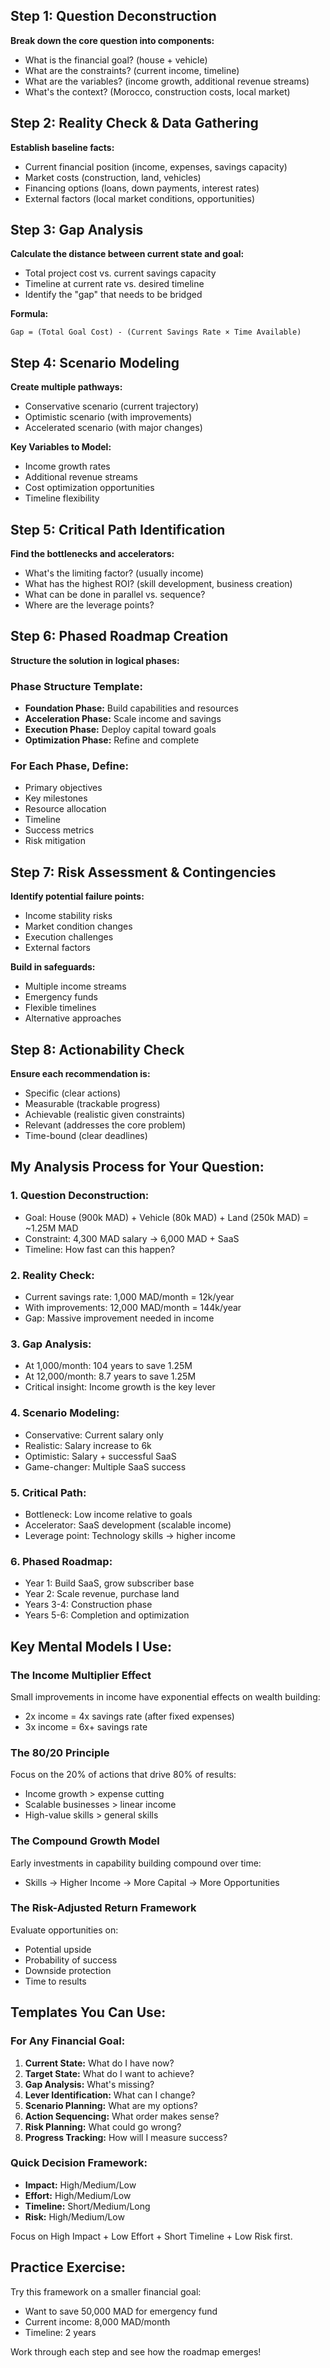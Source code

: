 ## Step 1: Question Deconstruction
**Break down the core question into components:**
- What is the financial goal? (house + vehicle)
- What are the constraints? (current income, timeline)
- What are the variables? (income growth, additional revenue streams)
- What's the context? (Morocco, construction costs, local market)

## Step 2: Reality Check & Data Gathering
**Establish baseline facts:**
- Current financial position (income, expenses, savings capacity)
- Market costs (construction, land, vehicles)
- Financing options (loans, down payments, interest rates)
- External factors (local market conditions, opportunities)

## Step 3: Gap Analysis
**Calculate the distance between current state and goal:**
- Total project cost vs. current savings capacity
- Timeline at current rate vs. desired timeline
- Identify the "gap" that needs to be bridged

**Formula:** 
```
Gap = (Total Goal Cost) - (Current Savings Rate × Time Available)
```

## Step 4: Scenario Modeling
**Create multiple pathways:**
- Conservative scenario (current trajectory)
- Optimistic scenario (with improvements)
- Accelerated scenario (with major changes)

**Key Variables to Model:**
- Income growth rates
- Additional revenue streams
- Cost optimization opportunities
- Timeline flexibility

## Step 5: Critical Path Identification
**Find the bottlenecks and accelerators:**
- What's the limiting factor? (usually income)
- What has the highest ROI? (skill development, business creation)
- What can be done in parallel vs. sequence?
- Where are the leverage points?

## Step 6: Phased Roadmap Creation
**Structure the solution in logical phases:**

### Phase Structure Template:
- **Foundation Phase:** Build capabilities and resources
- **Acceleration Phase:** Scale income and savings
- **Execution Phase:** Deploy capital toward goals
- **Optimization Phase:** Refine and complete

### For Each Phase, Define:
- Primary objectives
- Key milestones
- Resource allocation
- Timeline
- Success metrics
- Risk mitigation

## Step 7: Risk Assessment & Contingencies
**Identify potential failure points:**
- Income stability risks
- Market condition changes
- Execution challenges
- External factors

**Build in safeguards:**
- Multiple income streams
- Emergency funds
- Flexible timelines
- Alternative approaches

## Step 8: Actionability Check
**Ensure each recommendation is:**
- Specific (clear actions)
- Measurable (trackable progress)
- Achievable (realistic given constraints)
- Relevant (addresses the core problem)
- Time-bound (clear deadlines)

## My Analysis Process for Your Question:

### 1. Question Deconstruction:
- Goal: House (900k MAD) + Vehicle (80k MAD) + Land (250k MAD) = ~1.25M MAD
- Constraint: 4,300 MAD salary → 6,000 MAD + SaaS
- Timeline: How fast can this happen?

### 2. Reality Check:
- Current savings rate: 1,000 MAD/month = 12k/year
- With improvements: 12,000 MAD/month = 144k/year
- Gap: Massive improvement needed in income

### 3. Gap Analysis:
- At 1,000/month: 104 years to save 1.25M
- At 12,000/month: 8.7 years to save 1.25M
- Critical insight: Income growth is the key lever

### 4. Scenario Modeling:
- Conservative: Current salary only
- Realistic: Salary increase to 6k
- Optimistic: Salary + successful SaaS
- Game-changer: Multiple SaaS success

### 5. Critical Path:
- Bottleneck: Low income relative to goals
- Accelerator: SaaS development (scalable income)
- Leverage point: Technology skills → higher income

### 6. Phased Roadmap:
- Year 1: Build SaaS, grow subscriber base
- Year 2: Scale revenue, purchase land
- Years 3-4: Construction phase
- Years 5-6: Completion and optimization

## Key Mental Models I Use:

### The Income Multiplier Effect
Small improvements in income have exponential effects on wealth building:
- 2x income = 4x savings rate (after fixed expenses)
- 3x income = 6x+ savings rate

### The 80/20 Principle
Focus on the 20% of actions that drive 80% of results:
- Income growth > expense cutting
- Scalable businesses > linear income
- High-value skills > general skills

### The Compound Growth Model
Early investments in capability building compound over time:
- Skills → Higher Income → More Capital → More Opportunities

### The Risk-Adjusted Return Framework
Evaluate opportunities on:
- Potential upside
- Probability of success
- Downside protection
- Time to results

## Templates You Can Use:

### For Any Financial Goal:
1. **Current State:** What do I have now?
2. **Target State:** What do I want to achieve?
3. **Gap Analysis:** What's missing?
4. **Lever Identification:** What can I change?
5. **Scenario Planning:** What are my options?
6. **Action Sequencing:** What order makes sense?
7. **Risk Planning:** What could go wrong?
8. **Progress Tracking:** How will I measure success?

### Quick Decision Framework:
- **Impact:** High/Medium/Low
- **Effort:** High/Medium/Low
- **Timeline:** Short/Medium/Long
- **Risk:** High/Medium/Low

Focus on High Impact + Low Effort + Short Timeline + Low Risk first.

## Practice Exercise:
Try this framework on a smaller financial goal:
- Want to save 50,000 MAD for emergency fund
- Current income: 8,000 MAD/month
- Timeline: 2 years

Work through each step and see how the roadmap emerges!